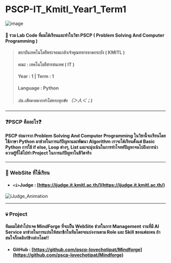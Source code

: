 # PSCP-IT_Kmitl_Year1_Term1
![image](https://github.com/user-attachments/assets/5e250eee-7c81-44e6-839f-7763f5ca4a99)
#### 📃 รวม Lab Code ที่ผมได้เรียนและทำในวิชา PSCP ( Problem Solving And Computer Programming ) 
> #### สถาบันเทคโนโลยีพระจอมเกล้าเจ้าคุณทหารลาดกระบัง ( KMITL )
> #### คณะ : เทคโนโลยีสารสนเทศ ( IT )
> #### Year : 1 | Term : 1
> #### Language : Python
> ##### ปล.เสียดายมากทำไม่ครบทุกข้อ （＞人＜；)

---

### ❓PSCP คืออะไร❓
#### PSCP ย่อมาจาก Problem Solving And Computer Programming ในวิชานี้จะเรียนโดยใช้ภาษา Python มาช่วยในการแก้ปัญหาและพัฒนา Algorithm เราจะได้เรียนตั้งแต่ Basic Python การใช้ if else, Loop ต่างๆ, List และจะมุ่งเน้นในการทำโจทย์ปัญหาจนไปถึงการนำความรู้ที่ได้ไปทำ Project ในการแก้ปัญหาในชีวิตจริง

---

### 📖 WebSite ที่ใช้เรียน
* #### `<i>`Judge : [https://ijudge.it.kmitl.ac.th/](https://ijudge.it.kmitl.ac.th/)
![iJudge_Animation](https://github.com/user-attachments/assets/43297ad7-0861-4bf3-a9e2-78a0fb51ee80)

---

### 💀 Project
#### ทีมผมได้ทำโปรเจค MindForge ที่จะเป็น WebSite ช่วยในการ Management งานที่มี AI Service มาช่วยในการแบ่นให้สมาชิกในทีมโดยจะแบ่งงานตาม Role และ Skill ของแต่ละคน ถ้าสนใจก็กดลิงก์ข้างล่างโลด!!
* #### GitHub : [https://github.com/pscp-lovechotipat/Mindforge](https://github.com/pscp-lovechotipat/Mindforge)

